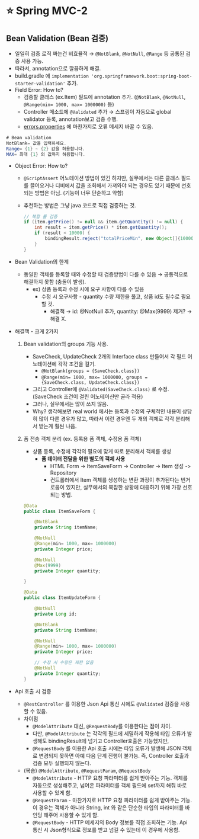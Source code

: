 # ⭐️ Spring MVC-2

## Bean Validation (Bean 검증)
- 일일히 검증 로직 짜는건 비효율적 → `@NotBlank`, `@NotNull`, `@Range` 등 공통된 검증 사용 가능.
- 따라서, annotation으로 깔끔하게 해결.
- build.gradle 에 `implementation 'org.springframework.boot:spring-boot-starter-validation'` 추가.
- Field Error: How to?
    - 검증할 클래스 (ex.Item) 필드에 annotation 추가. (`@NotBlank`, `@NotNull`, `@Range(min= 1000, max= 1000000)` 등)
    - Controller 메소드에 `@Validated` 추가 → 스프링이 자동으로 global validator 등록, annotation보고 검증 수행.
    - [errors.properties](http://errors.properties) 에 마찬가지로 오류 메세지 바꿀 수 있음.

```java
# Bean validation
NotBlank= 값을 입력하세요.
Range= {1} ~ {2} 값을 허용합니다.
MAX= 최대 {1} 의 값까지 허용합니다.
```

- Object Error: How to?
    - `@ScriptAssert` 어노테이션 방법이 있긴 하지만, 실무에서는 다른 클래스 필드를 끌어오거나 디비에서 값을 조회해서 가져와야 되는 경우도 있기 때문에 선호되는 방법은 아님. (기능이 너무 단순하고 약함)
    - 추천하는 방법은 그냥 java 코드로 직접 검증하는 것.

        ```java
        // 복합 룰 검증
        if (item.getPrice() != null && item.getQuantity() != null) {
            int result = item.getPrice() * item.getQuantity();
            if (result < 10000) {
                bindingResult.reject("totalPriceMin", new Object[]{10000, result}, null);
            }
        }
        ```

- Bean Validation의 한계
    - 동일한 객체를 등록할 때와 수정할 때 검증방법이 다를 수 있음 → 공통적으로 해결하지 못함 (충돌이 발생).
        - ex) 상품 등록과 수정 시에 요구 사항이 다를 수 있음
            - 수정 시 요구사항 - quantity 수량 제한을 풀고, 상품 id도 필수로 필요할 것.
                - 해결책 → id: @NotNull 추가, quantity: @Max(9999) 제거? → 해결 X.
- 해결책 - 크게 2가지
    1. Bean validation의 groups 기능 사용.
        - SaveCheck, UpdateCheck 2개의 Interface class 만들어서 각 필드 어노테이션에 각각 조건을 걸기.
            - `@NotBlank(groups = {SaveCheck.class})`
            - `@Range(min= 1000, max= 1000000, groups = {SaveCheck.class, UpdateCheck.class})`
        - 그리고 Controller에 `@Validated(SaveCheck.class)` 로 수정. (SaveCheck 조건이 걸린 어노테이션만 골라 적용)
        - 그러나, 실무에서는 많이 쓰지 않음.
        - Why? 생각해보면 real world 에서는 등록과 수정의 구체적인 내용이 상당히 많이 다른 경우가 많고, 따라서 이런 경우엔 두 개의 객체로 각각 분리해서 받는게 훨씬 나음.
    2. 폼 전송 객체 분리 (ex. 등록용 폼 객체, 수정용 폼 객체)
        - 상품 등록, 수정에 각각의 필요에 맞게 따로 분리해서 객체를 생성
            - **폼 데이터 전달을 위한 별도의 객체 사용**
                - HTML Form -> ItemSaveForm -> Controller -> Item 생성 -> Repository
                - 컨트롤러에서 Item 객체를 생성하는 변환 과정이 추가된다는 번거로움이 있지만, 실무에서의 복잡한 상황에 대응하기 위해 가장 선호되는 방법.

        ```java
        @Data
        public class ItemSaveForm {

            @NotBlank
            private String itemName;

            @NotNull
            @Range(min= 1000, max= 1000000)
            private Integer price;

            @NotNull
            @Max(9999)
            private Integer quantity;

        }
        ```

        ```java
        @Data
        public class ItemUpdateForm {

            @NotNull
            private Long id;

            @NotBlank
            private String itemName;

            @NotNull
            @Range(min= 1000, max= 1000000)
            private Integer price;

            // 수정 시 수량은 제한 없음
            @NotNull
            private Integer quantity;
        }

        ```


- Api 호출 시 검증
    - `@RestController` 를 이용한 Json Api 통신 시에도 `@Validated` 검증을 사용할 수 있음.
    - 차이점
        - `@ModelAttribute` 대신, `@RequestBody`를 이용한다는 점이 차이.
        - 다만, `@ModelAttribute` 는 각각의 필드에 세밀하게 작용해 타입 오류가 발생해도 bindingResult에 넘기고 Controller호출은 가능했지만,
        - `@RequestBody` 를 이용한 Api 호출 시에는 타입 오류가 발생해 JSON 객체로 변경되지 못하면 아예 다음 단계 진행이 불가능. 즉, Controller 호출과 검증 모두 실행되지 않는다.
    - (복습) `@ModelAttribute`, `@RequestParam`, `@RequestBody`
        - `@ModelAttribute` - HTTP 요청 파라미터를 쉽게 받아주는 기능. 객체를 자동으로 생성해주고, 넘어온 파라미터를 객체 필드에 set까지 해줘 바로 사용할 수 있게 함.
        - `@RequestParam` - 마찬가지로 HTTP 요청 파라미터를 쉽게 받아주는 기능. 이 경우는 객체가 아니라 String, int 와 같은 단순한 타입의 파라미터를 바인딩 해주어 사용할 수 있게 함.
        - `@RequestBody` - HTTP 메세지의 Body 정보를 직접 조회하는 기능. Api 통신 시 Json형식으로 정보를 받고 넘길 수 있는데 이 경우에 사용함.
